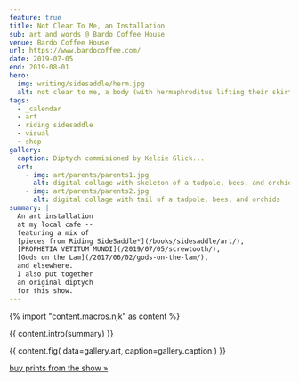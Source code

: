 ```yaml
---
feature: true
title: Not Clear To Me, an Installation
sub: art and words @ Bardo Coffee House
venue: Bardo Coffee House
url: https://www.bardocoffee.com/
date: 2019-07-05
end: 2019-08-01
hero:
  img: writing/sidesaddle/herm.jpg
  alt: not clear to me, a body (with hermaphroditus lifting their skirt)
tags:
  - _calendar
  - art
  - riding sidesaddle
  - visual
  - shop
gallery:
  caption: Diptych commisioned by Kelcie Glick...
  art:
    - img: art/parents/parents1.jpg
      alt: digital collage with skeleton of a tadpole, bees, and orchids
    - img: art/parents/parents2.jpg
      alt: digital collage with tail of a tadpole, bees, and orchids
summary: |
  An art installation
  at my local cafe --
  featuring a mix of
  [pieces from Riding SideSaddle*](/books/sidesaddle/art/),
  [PROPHETIA VETITUM MUNDI](/2019/07/05/screwtooth/),
  [Gods on the Lam](/2017/06/02/gods-on-the-lam/),
  and elsewhere.
  I also put together
  an original diptych
  for this show.
---
```

{% import "content.macros.njk" as content %}

{{ content.intro(summary) }}

{{ content.fig(
  data=gallery.art,
  caption=gallery.caption
) }}

[buy prints from the show »][buy]

[buy]: https://art.miriamsuzanne.com
